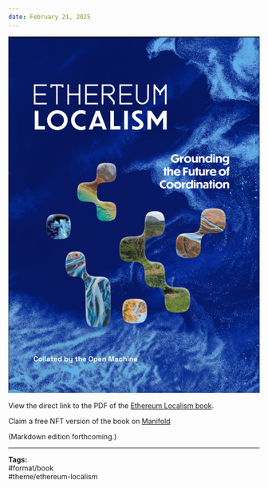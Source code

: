 ```yaml
---
date: February 21, 2025
---
```

![](https://github.com/Clinamenic/GFEL/blob/main/ELbookcover.png?raw=true)

View the direct link to the PDF of the [Ethereum Localism book](https://qxvqdga4v2uhlcgh7bvl5m6rukrhmesy6uzingqov76jw5miy3ka.arweave.net/hesBmByuqHWIx_hqvrPRoqJ2Elj1MoaaDq_8m3WIxtQ). 

Claim a free NFT version of the book on [Manifold](https://app.manifold.xyz/c/ethereum-localism)

(Markdown edition forthcoming.)


---

**Tags:**  
#format/book  
#theme/ethereum-localism   